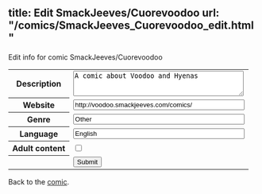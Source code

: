 title: Edit SmackJeeves/Cuorevoodoo
url: "/comics/SmackJeeves_Cuorevoodoo_edit.html"
---
Edit info for comic SmackJeeves/Cuorevoodoo

<form name="comic" action="http://gaepostmail.appspot.com/comic/" method="post">
<table class="comicinfo">
<tr>
<th>Description</th><td><textarea name="description" cols="40" rows="3">A comic about Voodoo and Hyenas</textarea></td>
</tr>
<tr>
<th>Website</th><td><input type="text" name="url" value="http://voodoo.smackjeeves.com/comics/" size="40"/></td>
</tr>
<tr>
<th>Genre</th><td><input type="text" name="genre" value="Other" size="40"/></td>
</tr>
<tr>
<th>Language</th><td><input type="text" name="language" value="English" size="40"/></td>
</tr>
<tr>
<th>Adult content</th><td><input type="checkbox" name="adult" value="adult" /></td>
</tr>
<tr>
<th></th><td>
<input type="hidden" name="comic" value="SmackJeeves_Cuorevoodoo" />
<input type="submit" name="submit" value="Submit" />
</td>
</tr>
</table>
</form>

Back to the [comic](SmackJeeves_Cuorevoodoo.html).
